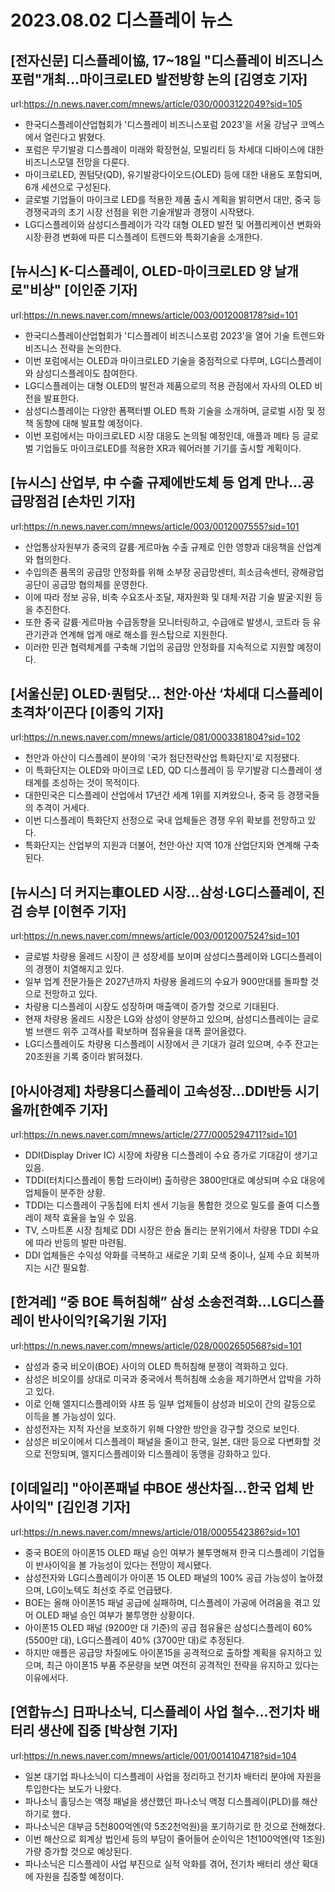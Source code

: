 # 2023.08.02 디스플레이 뉴스

## [전자신문] 디스플레이協, 17~18일 "디스플레이 비즈니스포럼"개최...마이크로LED 발전방향 논의 [김영호 기자]
url:https://n.news.naver.com/mnews/article/030/0003122049?sid=105
- 한국디스플레이산업협회가 '디스플레이 비즈니스포럼 2023'을 서울 강남구 코엑스에서 열린다고 밝혔다.
- 포럼은 무기발광 디스플레이 미래와 확장현실, 모빌리티 등 차세대 디바이스에 대한 비즈니스모델 전망을 다룬다.
- 마이크로LED, 퀀텀닷(QD), 유기발광다이오드(OLED) 등에 대한 내용도 포함되며, 6개 세션으로 구성된다.
- 글로벌 기업들이 마이크로 LED를 적용한 제품 출시 계획을 밝히면서 대만, 중국 등 경쟁국과의 초기 시장 선점을 위한 기술개발과 경쟁이 시작됐다.
- LG디스플레이와 삼성디스플레이가 각각 대형 OLED 발전 및 어플리케이션 변화와 시장·환경 변화에 따른 디스플레이 트렌드와 특화기술을 소개한다.

## [뉴시스] K-디스플레이, OLED-마이크로LED 양 날개로"비상" [이인준 기자]
url:https://n.news.naver.com/mnews/article/003/0012008178?sid=101
- 한국디스플레이산업협회가 '디스플레이 비즈니스포럼 2023'을 열어 기술 트렌드와 비즈니스 전략을 논의한다.
- 이번 포럼에서는 OLED과 마이크로LED 기술을 중점적으로 다루며, LG디스플레이와 삼성디스플레이도 참여한다.
- LG디스플레이는 대형 OLED의 발전과 제품으로의 적용 관점에서 자사의 OLED 비전을 발표한다.
- 삼성디스플레이는 다양한 폼팩터별 OLED 특화 기술을 소개하며, 글로벌 시장 및 정책 동향에 대해 발표할 예정이다.
- 이번 포럼에서는 마이크로LED 시장 대응도 논의될 예정인데, 애플과 메타 등 글로벌 기업들도 마이크로LED를 적용한 XR과 웨어러블 기기를 출시할 계획이다.

## [뉴시스] 산업부, 中 수출 규제에반도체 등 업계 만나…공급망점검 [손차민 기자]
url:https://n.news.naver.com/mnews/article/003/0012007555?sid=101
- 산업통상자원부가 중국의 갈륨·게르마늄 수출 규제로 인한 영향과 대응책을 산업계와 협의한다.
- 수입의존 품목의 공급망 안정화를 위해 소부장 공급망센터, 희소금속센터, 광해광업공단이 공급망 협의체를 운영한다.
- 이에 따라 정보 공유, 비축 수요조사·조달, 재자원화 및 대체·저감 기술 발굴·지원 등을 추진한다.
- 또한 중국 갈륨·게르마늄 수급동향을 모니터링하고, 수급애로 발생시, 코트라 등 유관기관과 연계해 업계 애로 해소를 원스탑으로 지원한다.
- 이러한 민관 협력체계를 구축해 기업의 공급망 안정화를 지속적으로 지원할 예정이다.

## [서울신문] OLED·퀀텀닷… 천안·아산 ‘차세대 디스플레이 초격차’이끈다 [이종익 기자]
url:https://n.news.naver.com/mnews/article/081/0003381804?sid=102
- 천안과 아산이 디스플레이 분야의 '국가 첨단전략산업 특화단지'로 지정됐다.
- 이 특화단지는 OLED와 마이크로 LED, QD 디스플레이 등 무기발광 디스플레이 생태계를 조성하는 것이 목적이다.
- 대한민국은 디스플레이 산업에서 17년간 세계 1위를 지켜왔으나, 중국 등 경쟁국들의 추격이 거세다.
- 이번 디스플레이 특화단지 선정으로 국내 업체들은 경쟁 우위 확보를 전망하고 있다.
- 특화단지는 산업부의 지원과 더불어, 천안·아산 지역 10개 산업단지와 연계해 구축된다.

## [뉴시스] 더 커지는車OLED 시장…삼성·LG디스플레이, 진검 승부 [이현주 기자]
url:https://n.news.naver.com/mnews/article/003/0012007524?sid=101
- 글로벌 차량용 올레드 시장이 큰 성장세를 보이며 삼성디스플레이와 LG디스플레이의 경쟁이 치열해지고 있다.
- 일부 업계 전문가들은 2027년까지 차량용 올레드의 수요가 900만대를 돌파할 것으로 전망하고 있다.
- 차량용 디스플레이 시장도 성장하며 매출액이 증가할 것으로 기대된다.
- 현재 차량용 올레드 시장은 LG와 삼성이 양분하고 있으며, 삼성디스플레이는 글로벌 브랜드 위주 고객사를 확보하며 점유율을 대폭 끌어올렸다.
- LG디스플레이도 차량용 디스플레이 시장에서 큰 기대가 걸려 있으며, 수주 잔고는 20조원을 기록 중이라 밝혀졌다.

## [아시아경제] 차량용디스플레이 고속성장…DDI반등 시기 올까[한예주 기자]
url:https://n.news.naver.com/mnews/article/277/0005294711?sid=101
- DDI(Display Driver IC) 시장에 차량용 디스플레이 수요 증가로 기대감이 생기고 있음.
- TDDI(터치디스플레이 통합 드라이버) 출하량은 3800만대로 예상되며 수요 대응에 업체들이 분주한 상황.
- TDDI는 디스플레이 구동칩에 터치 센서 기능을 통합한 것으로 밀도를 줄여 디스플레이 제작 효율을 높일 수 있음.
- TV, 스마트폰 시장 침체로 DDI 시장은 한숨 돌리는 분위기에서 차량용 TDDI 수요에 따라 반등의 발판 마련됨.
- DDI 업체들은 수익성 악화를 극복하고 새로운 기회 모색 중이나, 실제 수요 회복까지는 시간 필요함.

## [한겨레] “중 BOE 특허침해” 삼성 소송전격화…LG디스플레이 반사이익?[옥기원 기자]
url:https://n.news.naver.com/mnews/article/028/0002650568?sid=101
- 삼성과 중국 비오이(BOE) 사이의 OLED 특허침해 분쟁이 격화하고 있다.
- 삼성은 비오이를 상대로 미국과 중국에서 특허침해 소송을 제기하면서 압박을 가하고 있다.
- 이로 인해 엘지디스플레이와 샤프 등 일부 업체들이 삼성과 비오이 간의 갈등으로 이득을 볼 가능성이 있다.
- 삼성전자는 지적 자산을 보호하기 위해 다양한 방안을 강구할 것으로 보인다.
- 삼성은 비오이에서 디스플레이 패널을 줄이고 한국, 일본, 대만 등으로 다변화할 것으로 전망되며, 엘지디스플레이와 디스플레이 동맹을 강화하고 있다.

## [이데일리] "아이폰패널 中BOE 생산차질…한국 업체 반사이익" [김인경 기자]
url:https://n.news.naver.com/mnews/article/018/0005542386?sid=101
- 중국 BOE의 아이폰15 OLED 패널 승인 여부가 불투명해져 한국 디스플레이 기업들이 반사이익을 볼 가능성이 있다는 전망이 제시됐다.
- 삼성전자와 LG디스플레이가 아이폰 15 OLED 패널의 100% 공급 가능성이 높아졌으며, LG이노텍도 최선호 주로 언급됐다.
- BOE는 올해 아이폰15 패널 공급에 실패하며, 디스플레이 가공에 어려움을 겪고 있어 OLED 패널 승인 여부가 불투명한 상황이다.
- 아이폰15 OLED 패널 (9200만 대 기준)의 공급 점유율은 삼성디스플레이 60% (5500만 대), LG디스플레이 40% (3700만 대)로 추정된다.
- 하지만 애플은 공급망 차질에도 아이폰15을 공격적으로 출하할 계획을 유지하고 있으며, 최근 아이폰15 부품 주문량을 보면 여전히 공격적인 전략을 유지하고 있다는 이유에서다.

## [연합뉴스] 日파나소닉, 디스플레이 사업 철수…전기차 배터리 생산에 집중 [박상현 기자]
url:https://n.news.naver.com/mnews/article/001/0014104718?sid=104
- 일본 대기업 파나소닉이 디스플레이 사업을 정리하고 전기차 배터리 분야에 자원을 투입한다는 보도가 나왔다.
- 파나소닉 홀딩스는 액정 패널을 생산했던 파나소닉 액정 디스플레이(PLD)를 해산하기로 했다.
- 파나소닉은 대부금 5천800억엔(약 5조2천억원)을 포기하기로 한 것으로 전해졌다.
- 이번 해산으로 회계상 법인세 등의 부담이 줄어들어 순이익은 1천100억엔(약 1조원)가량 증가할 것으로 예상된다.
- 파나소닉은 디스플레이 사업 부진으로 실적 악화를 겪어, 전기차 배터리 생산 확대에 자원을 집중할 예정이다.